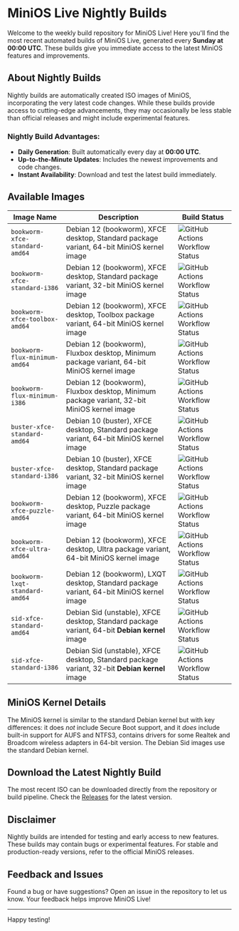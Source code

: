 # MiniOS Live Nightly Builds

Welcome to the weekly build repository for MiniOS Live! Here you'll find the most recent automated builds of MiniOS Live, generated every **Sunday at 00:00 UTC**.  These builds give you immediate access to the latest MiniOS features and improvements.

## About Nightly Builds

Nightly builds are automatically created ISO images of MiniOS, incorporating the very latest code changes.  While these builds provide access to cutting-edge advancements, they may occasionally be less stable than official releases and might include experimental features.

### Nightly Build Advantages:
- **Daily Generation**: Built automatically every day at **00:00 UTC**.
- **Up-to-the-Minute Updates**: Includes the newest improvements and code changes.
- **Instant Availability**: Download and test the latest build immediately.

## Available Images

| Image Name | Description | Build Status |
|---|---|---|
| `bookworm-xfce-standard-amd64` | Debian 12 (bookworm), XFCE desktop, Standard package variant, 64-bit MiniOS kernel image | ![GitHub Actions Workflow Status](https://img.shields.io/github/actions/workflow/status/minios-linux/minios-nightly/bookworm-xfce-standard-amd64.yml?style=flat-square) |
| `bookworm-xfce-standard-i386` | Debian 12 (bookworm), XFCE desktop, Standard package variant, 32-bit MiniOS kernel image | ![GitHub Actions Workflow Status](https://img.shields.io/github/actions/workflow/status/minios-linux/minios-nightly/bookworm-xfce-standard-i386.yml?style=flat-square) |
| `bookworm-xfce-toolbox-amd64` | Debian 12 (bookworm), XFCE desktop, Toolbox package variant, 64-bit MiniOS kernel image | ![GitHub Actions Workflow Status](https://img.shields.io/github/actions/workflow/status/minios-linux/minios-nightly/bookworm-xfce-toolbox-amd64.yml?style=flat-square) |
| `bookworm-flux-minimum-amd64` | Debian 12 (bookworm), Fluxbox desktop, Minimum package variant, 64-bit MiniOS kernel image | ![GitHub Actions Workflow Status](https://img.shields.io/github/actions/workflow/status/minios-linux/minios-nightly/bookworm-flux-minimum-amd64.yml?style=flat-square) |
| `bookworm-flux-minimum-i386` | Debian 12 (bookworm), Fluxbox desktop, Minimum package variant, 32-bit MiniOS kernel image | ![GitHub Actions Workflow Status](https://img.shields.io/github/actions/workflow/status/minios-linux/minios-nightly/bookworm-flux-minimum-i386.yml?style=flat-square) |
| `buster-xfce-standard-amd64` | Debian 10 (buster), XFCE desktop, Standard package variant, 64-bit MiniOS kernel image | ![GitHub Actions Workflow Status](https://img.shields.io/github/actions/workflow/status/minios-linux/minios-nightly/buster-xfce-standard-amd64.yml?style=flat-square) |
| `buster-xfce-standard-i386` | Debian 10 (buster), XFCE desktop, Standard package variant, 32-bit MiniOS kernel image | ![GitHub Actions Workflow Status](https://img.shields.io/github/actions/workflow/status/minios-linux/minios-nightly/buster-xfce-standard-i386.yml?style=flat-square) |
| `bookworm-xfce-puzzle-amd64` | Debian 12 (bookworm), XFCE desktop, Puzzle package variant, 64-bit MiniOS kernel image | ![GitHub Actions Workflow Status](https://img.shields.io/github/actions/workflow/status/minios-linux/minios-nightly/bookworm-xfce-puzzle-amd64.yml?style=flat-square) |
| `bookworm-xfce-ultra-amd64` | Debian 12 (bookworm), XFCE desktop, Ultra package variant, 64-bit MiniOS kernel image | ![GitHub Actions Workflow Status](https://img.shields.io/github/actions/workflow/status/minios-linux/minios-nightly/bookworm-xfce-ultra-amd64.yml?style=flat-square) |
| `bookworm-lxqt-standard-amd64` | Debian 12 (bookworm), LXQT desktop, Standard package variant, 64-bit MiniOS kernel image | ![GitHub Actions Workflow Status](https://img.shields.io/github/actions/workflow/status/minios-linux/minios-nightly/bookworm-lxqt-standard-amd64.yml?style=flat-square) |
| `sid-xfce-standard-amd64` | Debian Sid (unstable), XFCE desktop, Standard package variant, 64-bit **Debian kernel** image | ![GitHub Actions Workflow Status](https://img.shields.io/github/actions/workflow/status/minios-linux/minios-nightly/sid-xfce-standard-amd64.yml?style=flat-square) |
| `sid-xfce-standard-i386` | Debian Sid (unstable), XFCE desktop, Standard package variant, 32-bit **Debian kernel** image | ![GitHub Actions Workflow Status](https://img.shields.io/github/actions/workflow/status/minios-linux/minios-nightly/sid-xfce-standard-i386.yml?style=flat-square) |


## MiniOS Kernel Details

The MiniOS kernel is similar to the standard Debian kernel but with key differences:  it does *not* include Secure Boot support, and it *does* include built-in support for AUFS and NTFS3, contains drivers for some Realtek and Broadcom wireless adapters in 64-bit version.  The Debian Sid images use the standard Debian kernel.

## Download the Latest Nightly Build

The most recent ISO can be downloaded directly from the repository or build pipeline. Check the [Releases](https://github.com/minios-linux/minios-nightly/releases) for the latest version.


## Disclaimer
Nightly builds are intended for testing and early access to new features. These builds may contain bugs or experimental features. For stable and production-ready versions, refer to the official MiniOS releases.


## Feedback and Issues

Found a bug or have suggestions? Open an issue in the repository to let us know. Your feedback helps improve MiniOS Live!

---

Happy testing!